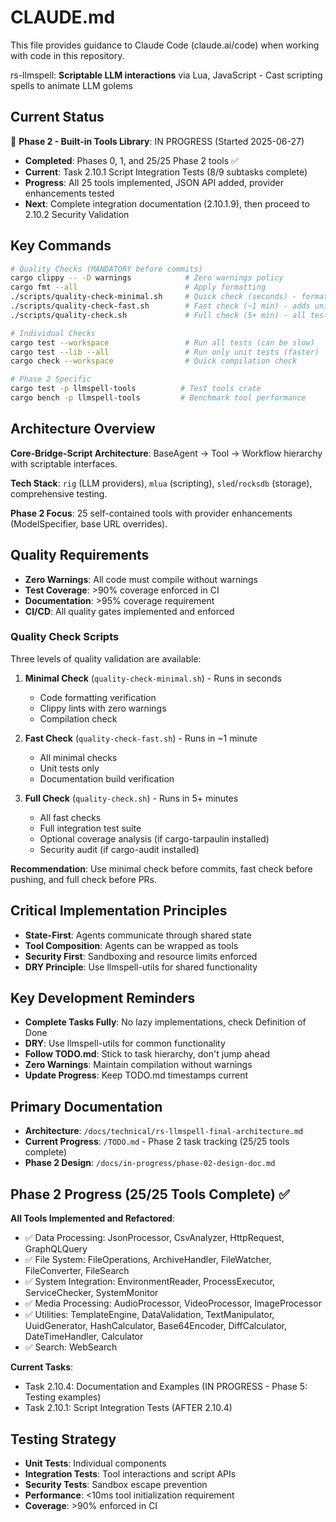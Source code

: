 # CLAUDE.md

This file provides guidance to Claude Code (claude.ai/code) when working with code in this repository.

rs-llmspell: **Scriptable LLM interactions** via Lua, JavaScript - Cast scripting spells to animate LLM golems

## Current Status

🚀 **Phase 2 - Built-in Tools Library**: IN PROGRESS (Started 2025-06-27)
- **Completed**: Phases 0, 1, and 25/25 Phase 2 tools ✅
- **Current**: Task 2.10.1 Script Integration Tests (8/9 subtasks complete)
- **Progress**: All 25 tools implemented, JSON API added, provider enhancements tested
- **Next**: Complete integration documentation (2.10.1.9), then proceed to 2.10.2 Security Validation

## Key Commands

```bash
# Quality Checks (MANDATORY before commits)
cargo clippy -- -D warnings            # Zero warnings policy
cargo fmt --all                        # Apply formatting
./scripts/quality-check-minimal.sh     # Quick check (seconds) - formatting, clippy, compilation
./scripts/quality-check-fast.sh        # Fast check (~1 min) - adds unit tests & docs
./scripts/quality-check.sh             # Full check (5+ min) - all tests & coverage

# Individual Checks
cargo test --workspace                 # Run all tests (can be slow)
cargo test --lib --all                 # Run only unit tests (faster)
cargo check --workspace                # Quick compilation check

# Phase 2 Specific
cargo test -p llmspell-tools          # Test tools crate
cargo bench -p llmspell-tools         # Benchmark tool performance
```

## Architecture Overview

**Core-Bridge-Script Architecture**: BaseAgent → Tool → Workflow hierarchy with scriptable interfaces.

**Tech Stack**: `rig` (LLM providers), `mlua` (scripting), `sled`/`rocksdb` (storage), comprehensive testing.

**Phase 2 Focus**: 25 self-contained tools with provider enhancements (ModelSpecifier, base URL overrides).

## Quality Requirements

- **Zero Warnings**: All code must compile without warnings
- **Test Coverage**: >90% coverage enforced in CI
- **Documentation**: >95% coverage requirement
- **CI/CD**: All quality gates implemented and enforced

### Quality Check Scripts

Three levels of quality validation are available:

1. **Minimal Check** (`quality-check-minimal.sh`) - Runs in seconds
   - Code formatting verification
   - Clippy lints with zero warnings
   - Compilation check
   
2. **Fast Check** (`quality-check-fast.sh`) - Runs in ~1 minute
   - All minimal checks
   - Unit tests only
   - Documentation build verification
   
3. **Full Check** (`quality-check.sh`) - Runs in 5+ minutes
   - All fast checks
   - Full integration test suite
   - Optional coverage analysis (if cargo-tarpaulin installed)
   - Security audit (if cargo-audit installed)

**Recommendation**: Use minimal check before commits, fast check before pushing, and full check before PRs.

## Critical Implementation Principles

- **State-First**: Agents communicate through shared state
- **Tool Composition**: Agents can be wrapped as tools
- **Security First**: Sandboxing and resource limits enforced
- **DRY Principle**: Use llmspell-utils for shared functionality

## Key Development Reminders

- **Complete Tasks Fully**: No lazy implementations, check Definition of Done
- **DRY**: Use llmspell-utils for common functionality
- **Follow TODO.md**: Stick to task hierarchy, don't jump ahead
- **Zero Warnings**: Maintain compilation without warnings
- **Update Progress**: Keep TODO.md timestamps current

## Primary Documentation

- **Architecture**: `/docs/technical/rs-llmspell-final-architecture.md`
- **Current Progress**: `/TODO.md` - Phase 2 task tracking (25/25 tools complete)
- **Phase 2 Design**: `/docs/in-progress/phase-02-design-doc.md`

## Phase 2 Progress (25/25 Tools Complete) ✅

**All Tools Implemented and Refactored**:
- ✅ Data Processing: JsonProcessor, CsvAnalyzer, HttpRequest, GraphQLQuery
- ✅ File System: FileOperations, ArchiveHandler, FileWatcher, FileConverter, FileSearch
- ✅ System Integration: EnvironmentReader, ProcessExecutor, ServiceChecker, SystemMonitor
- ✅ Media Processing: AudioProcessor, VideoProcessor, ImageProcessor
- ✅ Utilities: TemplateEngine, DataValidation, TextManipulator, UuidGenerator, HashCalculator, Base64Encoder, DiffCalculator, DateTimeHandler, Calculator
- ✅ Search: WebSearch

**Current Tasks**:
- Task 2.10.4: Documentation and Examples (IN PROGRESS - Phase 5: Testing examples)
- Task 2.10.1: Script Integration Tests (AFTER 2.10.4)

## Testing Strategy

- **Unit Tests**: Individual components
- **Integration Tests**: Tool interactions and script APIs
- **Security Tests**: Sandbox escape prevention
- **Performance**: <10ms tool initialization requirement
- **Coverage**: >90% enforced in CI